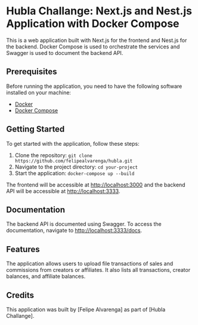 # Hubla Challange: Next.js and Nest.js Application with Docker Compose

This is a web application built with Next.js for the frontend and Nest.js for the backend. Docker Compose is used to orchestrate the services and Swagger is used to document the backend API.

## Prerequisites

Before running the application, you need to have the following software installed on your machine:

- [Docker](https://www.docker.com/)
- [Docker Compose](https://docs.docker.com/compose/)


## Getting Started

To get started with the application, follow these steps:

1. Clone the repository: `git clone https://github.com/felipealvarenga/hubla.git`
2. Navigate to the project directory: `cd your-project`
3. Start the application: `docker-compose up --build`

The frontend will be accessible at [http://localhost:3000](http://localhost:3000) and the backend API will be accessible at [http://localhost:3333](http://localhost:3333).

## Documentation

The backend API is documented using Swagger. To access the documentation, navigate to [http://localhost:3333/docs](http://localhost:3333/docs).

## Features

The application allows users to upload file transactions of sales and commissions from creators or affiliates. It also lists all transactions, creator balances, and affiliate balances.

## Credits

This application was built by [Felipe Alvarenga] as part of [Hubla Challange].

